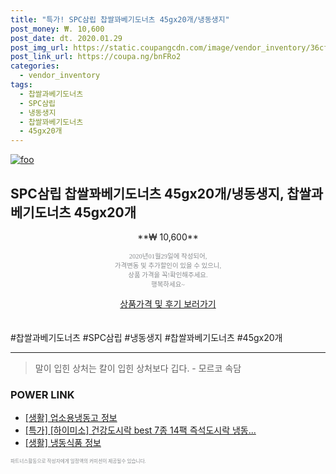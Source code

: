 ```yaml
--- 
title: "특가! SPC삼립 찹쌀꽈베기도너츠 45gx20개/냉동생지" 
post_money: ₩. 10,600 
post_date: dt. 2020.01.29 
post_img_url: https://static.coupangcdn.com/image/vendor_inventory/36cf/95f8fb66f1e92faec90768b2df84806d12574b99b1672c1cb2ecd972aac4.jpg 
post_link_url: https://coupa.ng/bnFRo2 
categories: 
  - vendor_inventory 
tags: 
  - 찹쌀과베기도너츠 
  - SPC삼립 
  - 냉동생지 
  - 찹쌀꽈베기도너츠 
  - 45gx20개 
--- 
```

[![foo](https://static.coupangcdn.com/image/vendor_inventory/36cf/95f8fb66f1e92faec90768b2df84806d12574b99b1672c1cb2ecd972aac4.jpg)](https://coupa.ng/bnFRo2) 

## SPC삼립 찹쌀꽈베기도너츠 45gx20개/냉동생지, 찹쌀과베기도너츠 45gx20개 
<p style="text-align: center;">**₩ 10,600**</p> 
<p style="text-align: center;"><span style="color: #898c8f; font-family: Georgia,Times,serif; font-size: 0.75em;">2020년01월29일에 작성되어, <br>가격변동 및 추가할인이 있을 수 있으니,<br> 상품 가격을 꼭!확인해주세요.<br>행복하세요~</span> 
</p>	 
<div markdown="0" style="text-align: center;"><a href="https://coupa.ng/bnFRo2" class="btn btn--success">상품가격 및 후기 보러가기</a></div> 
<br><br> 
  #찹쌀과베기도너츠 #SPC삼립 #냉동생지 #찹쌀꽈베기도너츠 #45gx20개 
<hr> 

> 말이 입힌 상처는 칼이 입힌 상처보다 깁다. - 모르코 속담 


### POWER LINK

* <a href="https://blog.naver.com/fasyy4321/221763598175" target="_blank"> [생활] 업소용냉동고 정보 </a>
* <a href="https://blog.naver.com/an0733/221787776627" target="_blank">[특가] [하이미소] 건강도시락 best 7종 14팩 즉석도시락 냉동...</a>
* <a href="https://blog.naver.com/sakai111/221756824720" target="_blank"> [생활] 냉동식품 정보 </a>

<span style="color: #898c8f; font-family: Georgia,Times,serif; font-size: 0.55em;">파트너스활동으로 작성자에게 일정액의 커미션이 제공될수 있습니다.</span> 
